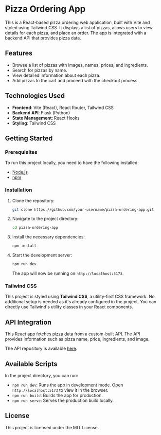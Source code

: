 # Pizza Ordering App

This is a React-based pizza ordering web application, built with Vite and styled using Tailwind CSS. It displays a list of pizzas, allows users to view details for each pizza, and place an order. The app is integrated with a backend API that provides pizza data.

## Features

- Browse a list of pizzas with images, names, prices, and ingredients.
- Search for pizzas by name.
- View detailed information about each pizza.
- Add pizzas to the cart and proceed with the checkout process.

## Technologies Used

- **Frontend**: Vite (React), React Router, Tailwind CSS
- **Backend API**: Flask (Python)
- **State Management**: React Hooks
- **Styling**: Tailwind CSS

## Getting Started

### Prerequisites

To run this project locally, you need to have the following installed:

- [Node.js](https://nodejs.org/)
- [npm](https://www.npmjs.com/)

### Installation

1. Clone the repository:

   ```bash
   git clone https://github.com/your-username/pizza-ordering-app.git
   ```

2. Navigate to the project directory:

   ```bash
   cd pizza-ordering-app
   ```

3. Install the necessary dependencies:

   ```bash
   npm install
   ```

4. Start the development server:

   ```bash
   npm run dev
   ```

   The app will now be running on `http://localhost:5173`.

### Tailwind CSS

This project is styled using **Tailwind CSS**, a utility-first CSS framework. No additional setup is needed as it's already configured in the project. You can directly use Tailwind's utility classes in your React components.

## API Integration

This React app fetches pizza data from a custom-built API. The API provides information such as pizza name, price, ingredients, and image.

The API repository is available [here](https://github.com/your-username/pizza-api).

## Available Scripts

In the project directory, you can run:

- `npm run dev`: Runs the app in development mode. Open `http://localhost:5173` to view it in the browser.
- `npm run build`: Builds the app for production.
- `npm run serve`: Serves the production build locally.

## License

This project is licensed under the MIT License.
